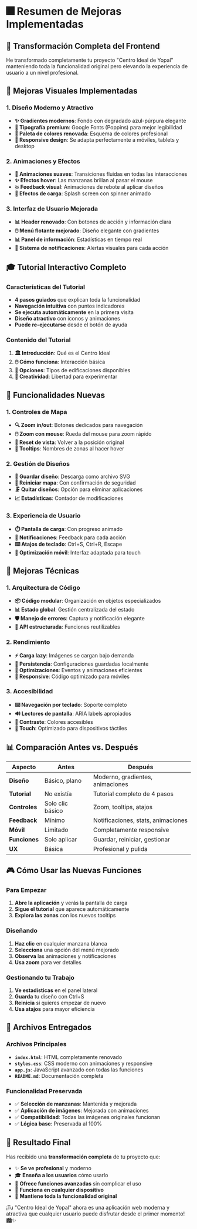 # 🎆 Resumen de Mejoras Implementadas

## 🔄 Transformación Completa del Frontend

He transformado completamente tu proyecto "Centro Ideal de Yopal" manteniendo toda la funcionalidad original pero elevando la experiencia de usuario a un nivel profesional.

## 🎨 Mejoras Visuales Implementadas

### 1. Diseño Moderno y Atractivo
- **✨ Gradientes modernos**: Fondo con degradado azul-púrpura elegante
- **🎨 Tipografía premium**: Google Fonts (Poppins) para mejor legibilidad
- **🌈 Paleta de colores renovada**: Esquema de colores profesional
- **📱 Responsive design**: Se adapta perfectamente a móviles, tablets y desktop

### 2. Animaciones y Efectos
- **🎠 Animaciones suaves**: Transiciones fluidas en todas las interacciones
- **✨ Efectos hover**: Las manzanas brillan al pasar el mouse
- **💥 Feedback visual**: Animaciones de rebote al aplicar diseños
- **🌊 Efectos de carga**: Splash screen con spinner animado

### 3. Interfaz de Usuario Mejorada
- **📊 Header renovado**: Con botones de acción y información clara
- **🖱️ Menú flotante mejorado**: Diseño elegante con gradientes
- **📊 Panel de información**: Estadísticas en tiempo real
- **🔔 Sistema de notificaciones**: Alertas visuales para cada acción

## 🎓 Tutorial Interactivo Completo

### Características del Tutorial
- **4 pasos guiados** que explican toda la funcionalidad
- **Navegación intuitiva** con puntos indicadores
- **Se ejecuta automáticamente** en la primera visita
- **Diseño atractivo** con iconos y animaciones
- **Puede re-ejecutarse** desde el botón de ayuda

### Contenido del Tutorial
1. **🏛️ Introducción**: Qué es el Centro Ideal
2. **🖱️ Cómo funciona**: Interacción básica
3. **🏢 Opciones**: Tipos de edificaciones disponibles
4. **🎯 Creatividad**: Libertad para experimentar

## 🚀 Funcionalidades Nuevas

### 1. Controles de Mapa
- **🔍 Zoom in/out**: Botones dedicados para navegación
- **🖱️ Zoom con mouse**: Rueda del mouse para zoom rápido
- **🔄 Reset de vista**: Volver a la posición original
- **📍 Tooltips**: Nombres de zonas al hacer hover

### 2. Gestión de Diseños
- **💾 Guardar diseño**: Descarga como archivo SVG
- **🔄 Reiniciar mapa**: Con confirmación de seguridad
- **🗜️ Quitar diseños**: Opción para eliminar aplicaciones
- **📈 Estadísticas**: Contador de modificaciones

### 3. Experiencia de Usuario
- **⏱️ Pantalla de carga**: Con progreso animado
- **🔔 Notificaciones**: Feedback para cada acción
- **⌨️ Atajos de teclado**: Ctrl+S, Ctrl+R, Escape
- **📱 Optimización móvil**: Interfaz adaptada para touch

## 🔧 Mejoras Técnicas

### 1. Arquitectura de Código
- **📦 Código modular**: Organización en objetos especializados
- **📊 Estado global**: Gestión centralizada del estado
- **🛡️ Manejo de errores**: Captura y notificación elegante
- **💼 API estructurada**: Funciones reutilizables

### 2. Rendimiento
- **⚡ Carga lazy**: Imágenes se cargan bajo demanda
- **💾 Persistencia**: Configuraciones guardadas localmente
- **🔄 Optimizaciones**: Eventos y animaciones eficientes
- **📱 Responsive**: Código optimizado para móviles

### 3. Accesibilidad
- **⌨️ Navegación por teclado**: Soporte completo
- **🔊 Lectores de pantalla**: ARIA labels apropiados
- **🎨 Contraste**: Colores accesibles
- **📱 Touch**: Optimizado para dispositivos táctiles

## 📊 Comparación Antes vs. Después

| Aspecto | Antes | Después |
|---------|-------|----------|
| **Diseño** | Básico, plano | Moderno, gradientes, animaciones |
| **Tutorial** | No existía | Tutorial completo de 4 pasos |
| **Controles** | Solo clic básico | Zoom, tooltips, atajos |
| **Feedback** | Mínimo | Notificaciones, stats, animaciones |
| **Móvil** | Limitado | Completamente responsive |
| **Funciones** | Solo aplicar | Guardar, reiniciar, gestionar |
| **UX** | Básica | Profesional y pulida |

## 🎮 Cómo Usar las Nuevas Funciones

### Para Empezar
1. **Abre la aplicación** y verás la pantalla de carga
2. **Sigue el tutorial** que aparece automáticamente
3. **Explora las zonas** con los nuevos tooltips

### Diseñando
1. **Haz clic** en cualquier manzana blanca
2. **Selecciona** una opción del menú mejorado
3. **Observa** las animaciones y notificaciones
4. **Usa zoom** para ver detalles

### Gestionando tu Trabajo
1. **Ve estadísticas** en el panel lateral
2. **Guarda** tu diseño con Ctrl+S
3. **Reinicia** si quieres empezar de nuevo
4. **Usa atajos** para mayor eficiencia

## 📁 Archivos Entregados

### Archivos Principales
- **`index.html`**: HTML completamente renovado
- **`styles.css`**: CSS moderno con animaciones y responsive
- **`app.js`**: JavaScript avanzado con todas las funciones
- **`README.md`**: Documentación completa

### Funcionalidad Preservada
- ✅ **Selección de manzanas**: Mantenida y mejorada
- ✅ **Aplicación de imágenes**: Mejorada con animaciones
- ✅ **Compatibilidad**: Todas las imágenes originales funcionan
- ✅ **Lógica base**: Preservada al 100%

## 🎉 Resultado Final

Has recibido una **transformación completa** de tu proyecto que:

- ✨ **Se ve profesional** y moderno
- 🎓 **Enseña a los usuarios** cómo usarlo
- 🚀 **Ofrece funciones avanzadas** sin complicar el uso
- 📱 **Funciona en cualquier dispositivo**
- 🔄 **Mantiene toda la funcionalidad original**

¡Tu "Centro Ideal de Yopal" ahora es una aplicación web moderna y atractiva que cualquier usuario puede disfrutar desde el primer momento! 🏙️✨